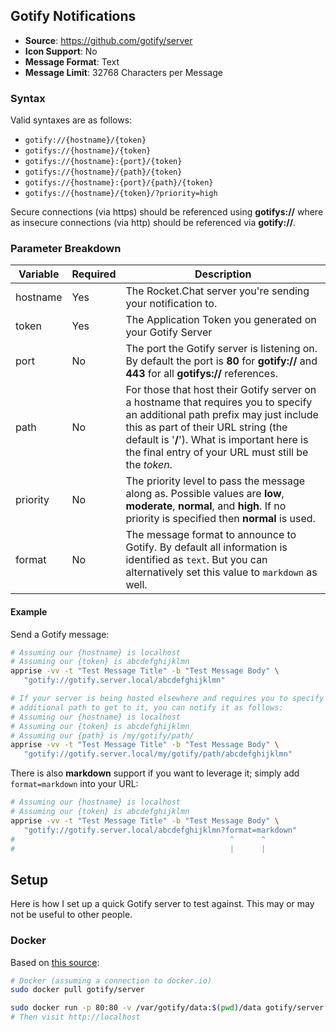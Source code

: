 ## Gotify Notifications
* **Source**: https://github.com/gotify/server
* **Icon Support**: No
* **Message Format**: Text
* **Message Limit**: 32768 Characters per Message

### Syntax
Valid syntaxes are as follows:
* `gotify://{hostname}/{token}`
* `gotifys://{hostname}/{token}`
* `gotifys://{hostname}:{port}/{token}`
* `gotifys://{hostname}/{path}/{token}`
* `gotifys://{hostname}:{port}/{path}/{token}`
* `gotifys://{hostname}/{token}/?priority=high`

Secure connections (via https) should be referenced using **gotifys://** where as insecure connections (via http) should be referenced via **gotify://**.

### Parameter Breakdown
| Variable    | Required | Description
| ----------- | -------- | -----------
| hostname    | Yes      | The Rocket.Chat server you're sending your notification to.
| token       | Yes      | The Application Token you generated on your Gotify Server
| port        | No       | The port the Gotify server is listening on. By default the port is **80** for **gotify://** and **443** for all **gotifys://** references.
| path        | No       | For those that host their Gotify server on a hostname that requires you to specify an additional path prefix may just include this as part of their URL string (the default is '**/**'). What is important here is the final entry of your URL must still be the _token_.
| priority    | No       | The priority level to pass the message along as. Possible values are **low**, **moderate**, **normal**, and **high**.  If no priority is specified then **normal** is used.
| format    | No       | The message format to announce to Gotify.  By default all information is identified as `text`. But you can alternatively set this value to `markdown` as well.

#### Example
Send a Gotify message:
```bash
# Assuming our {hostname} is localhost
# Assuming our {token} is abcdefghijklmn
apprise -vv -t "Test Message Title" -b "Test Message Body" \
   "gotify://gotify.server.local/abcdefghijklmn"

# If your server is being hosted elsewhere and requires you to specify an
# additional path to get to it, you can notify it as follows:
# Assuming our {hostname} is localhost
# Assuming our {token} is abcdefghijklmn
# Assuming our {path} is /my/gotify/path/
apprise -vv -t "Test Message Title" -b "Test Message Body" \
   "gotify://gotify.server.local/my/gotify/path/abcdefghijklmn"
```

There is also **markdown** support if you want to leverage it; simply add `format=markdown` into your URL:
```bash
# Assuming our {hostname} is localhost
# Assuming our {token} is abcdefghijklmn
apprise -vv -t "Test Message Title" -b "Test Message Body" \
   "gotify://gotify.server.local/abcdefghijklmn?format=markdown"
#                                                ^      ^
#                                                |      |
```

## Setup
Here is how I set up a quick Gotify server to test against.  This may or may not be useful to other people. 
### Docker
Based on [this source](https://hub.docker.com/_/gotify/server/):
```bash
# Docker (assuming a connection to docker.io)
sudo docker pull gotify/server

sudo docker run -p 80:80 -v /var/gotify/data:$(pwd)/data gotify/server
# Then visit http://localhost
```